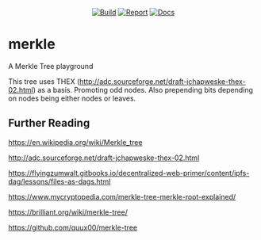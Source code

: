 <p align="center">
<a href="https://travis-ci.org/keithballdotnet/merkle"><img src="https://travis-ci.org/keithballdotnet/merkle.svg?branch=master" alt="Build"></a>
<a href="https://goreportcard.com/report/github.com/keithballdotnet/merkle"><img src="https://goreportcard.com/badge/github.com/keithballdotnet/merkle?1=1" alt="Report"></a>
<a href="https://godoc.org/github.com/keithballdotnet/merkle"><img src="https://img.shields.io/badge/godoc-reference-brightgreen.svg" alt="Docs"></a>
</p>

# merkle
A Merkle Tree playground

This tree uses THEX (http://adc.sourceforge.net/draft-jchapweske-thex-02.html) as a basis.  Promoting odd nodes.  Also prepending bits depending on nodes being either nodes or leaves.

## Further Reading

https://en.wikipedia.org/wiki/Merkle_tree


http://adc.sourceforge.net/draft-jchapweske-thex-02.html

https://flyingzumwalt.gitbooks.io/decentralized-web-primer/content/ipfs-dag/lessons/files-as-dags.html

https://www.mycryptopedia.com/merkle-tree-merkle-root-explained/

https://brilliant.org/wiki/merkle-tree/

https://github.com/quux00/merkle-tree
